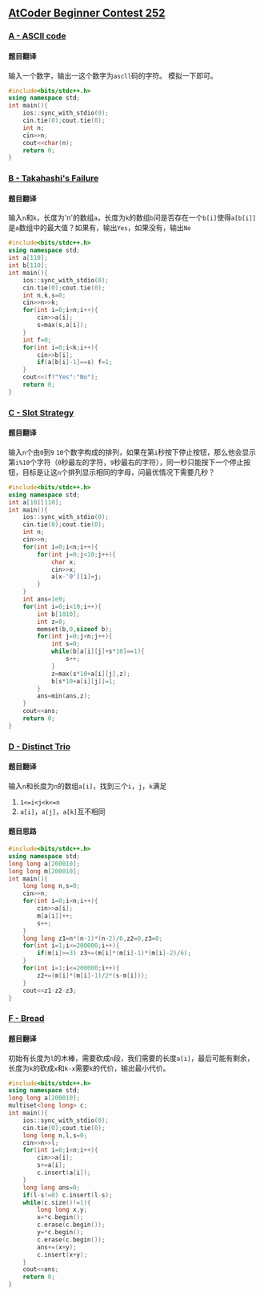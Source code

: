 ## [AtCoder Beginner Contest 252](https://atcoder.jp/contests/abc252)
### [A - ASCII code](https://atcoder.jp/contests/abc252/tasks/abc252_a)
#### 题目翻译
输入一个数字，输出一这个数字为`ascll`码的字符。
模拟一下即可。
```cpp
#include<bits/stdc++.h>
using namespace std;
int main(){
	ios::sync_with_stdio(0);
	cin.tie(0);cout.tie(0);
	int n;
	cin>>n;
	cout<<char(n);
	return 0;
}
```
### [B - Takahashi's Failure](https://atcoder.jp/contests/abc252/tasks/abc252_b)
#### 题目翻译
输入`n`和`k`，长度为'n'的数组`a`，长度为`k`的数组`b`问是否存在一个`b[i]`使得`a[b[i]]` 是`a`数组中的最大值？如果有，输出`Yes`，如果没有，输出`No`
```cpp
#include<bits/stdc++.h>
using namespace std;
int a[110];
int b[110];
int main(){
	ios::sync_with_stdio(0);
	cin.tie(0);cout.tie(0);
	int n,k,s=0;
	cin>>n>>k;
	for(int i=0;i<n;i++){
		cin>>a[i];
		s=max(s,a[i]);
	}
	int f=0;
	for(int i=0;i<k;i++){
		cin>>b[i];
		if(a[b[i]-1]==s) f=1;
	}
	cout<<(f?"Yes":"No");
	return 0;
}
```
### [C - Slot Strategy](https://atcoder.jp/contests/abc252/tasks/abc252_c)
#### 题目翻译
输入`n`个由`0`到`9` `10`个数字构成的排列，如果在第`i`秒按下停止按钮，那么他会显示第`i%10`个字符（`0`秒最左的字符，`9`秒最右的字符），同一秒只能按下一个停止按钮，目标是让这`n`个排列显示相同的字母，问最优情况下需要几秒？
```cpp
#include<bits/stdc++.h>
using namespace std;
int a[10][110];
int main(){
	ios::sync_with_stdio(0);
	cin.tie(0);cout.tie(0);
	int n;
	cin>>n;
	for(int i=0;i<n;i++){
		for(int j=0;j<10;j++){
			char x;
			cin>>x;
			a[x-'0'][i]=j;
		}
	}
	int ans=1e9;
	for(int i=0;i<10;i++){
		int b[1010];
		int z=0;
		memset(b,0,sizeof b);
		for(int j=0;j<n;j++){
			int s=0;
			while(b[a[i][j]+s*10]==1){
				s++;
			}
			z=max(s*10+a[i][j],z);
			b[s*10+a[i][j]]=1;
		}
		ans=min(ans,z);
	}
	cout<<ans;
	return 0;
}
```
### [D - Distinct Trio](https://atcoder.jp/contests/abc252/tasks/abc252_d)
#### 题目翻译
输入`n`和长度为`n`的数组`a[i]`，找到三个`i`，`j`，`k`满足
1. `1<=i<j<k<=n`
2. `a[i]`，`a[j]`，`a[k]`互不相同

#### 题目思路

```cpp
#include<bits/stdc++.h>
using namespace std;
long long a[200010];
long long m[200010];
int main(){
	long long n,s=0;
	cin>>n;
	for(int i=0;i<n;i++){
		cin>>a[i];
		m[a[i]]++;
		s++;
	}
	long long z1=n*(n-1)*(n-2)/6,z2=0,z3=0;
	for(int i=1;i<=200000;i++){
		if(m[i]>=3) z3+=(m[i]*(m[i]-1)*(m[i]-2)/6);
	}
	for(int i=1;i<=200000;i++){
		z2+=(m[i]*(m[i]-1)/2*(s-m[i]));
	}
	cout<<z1-z2-z3;
}
```
### [F - Bread](https://atcoder.jp/contests/abc252/tasks/abc252_f)
#### 题目翻译
初始有长度为`l`的木棒，需要砍成`n`段，我们需要的长度`a[i]`，最后可能有剩余，长度为`k`的砍成`x`和`k-x`需要`k`的代价，输出最小代价。
```cpp
#include<bits/stdc++.h>
using namespace std;
long long a[200010];
multiset<long long> c;
int main(){
	ios::sync_with_stdio(0);
	cin.tie(0);cout.tie(0);
	long long n,l,s=0;
	cin>>n>>l;
	for(int i=0;i<n;i++){
		cin>>a[i];
		s+=a[i];
		c.insert(a[i]);
	}
	long long ans=0;
	if(l-s!=0) c.insert(l-s);
	while(c.size()!=1){
		long long x,y;
		x=*c.begin();
		c.erase(c.begin());
		y=*c.begin();
		c.erase(c.begin());
		ans+=(x+y);
		c.insert(x+y);
	}
	cout<<ans;
	return 0;
}
```